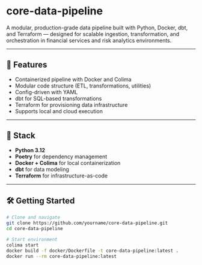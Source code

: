 # core-data-pipeline

A modular, production-grade data pipeline built with Python, Docker, dbt, and Terraform — designed for scalable ingestion, transformation, and orchestration in financial services and risk analytics environments.

---

## 🚀 Features

- Containerized pipeline with Docker and Colima  
- Modular code structure (ETL, transformations, utilities)  
- Config-driven with YAML  
- dbt for SQL-based transformations  
- Terraform for provisioning data infrastructure  
- Supports local and cloud execution  

---

## 🧰 Stack

- **Python 3.12**  
- **Poetry** for dependency management  
- **Docker + Colima** for local containerization  
- **dbt** for data modeling  
- **Terraform** for infrastructure-as-code  

---

## 🛠️ Getting Started

```bash
# Clone and navigate
git clone https://github.com/yourname/core-data-pipeline.git
cd core-data-pipeline

# Start environment
colima start
docker build -f docker/Dockerfile -t core-data-pipeline:latest .
docker run --rm core-data-pipeline:latest
```
